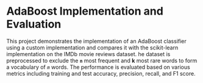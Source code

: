 # AdaBoost Implementation and Evaluation
This project demonstrates the implementation of an AdaBoost classifier using a custom
implementation and compares it with the scikit-learn implementation on the IMDb movie reviews dataset.
he dataset is preprocessed to exclude the **`n`** most frequent and __k__ most rare words to
form a vocabulary of _`m`_ words. The performance is evaluated based on various metrics including 
training and test accuracy, precision, recall, and F1 score.
